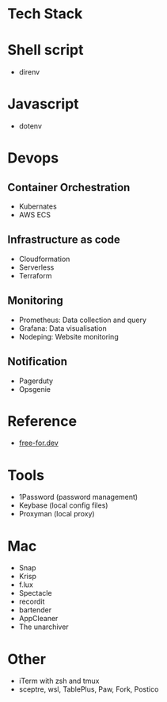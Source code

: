 # Tech Stack

# Shell script
- direnv


# Javascript
- dotenv



# Devops
## Container Orchestration
- Kubernates
- AWS ECS

## Infrastructure as code
- Cloudformation
- Serverless
- Terraform

## Monitoring
- Prometheus: Data collection and query
- Grafana: Data visualisation
- Nodeping: Website monitoring

## Notification
- Pagerduty
- Opsgenie


# Reference
- [free-for.dev](https://https://free-for.dev/#/)

# Tools
- 1Password (password management)
- Keybase (local config files)
- Proxyman (local proxy)


# Mac
- Snap
- Krisp
- f.lux
- Spectacle
- recordit
- bartender
- AppCleaner
- The unarchiver

# Other
- iTerm with zsh and tmux
- sceptre, wsl, TablePlus, Paw, Fork, Postico

